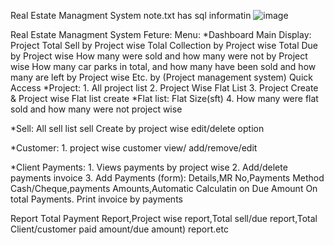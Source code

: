 Real Estate Managment System
note.txt has sql informatin
![image](https://github.com/user-attachments/assets/7f37f2b5-3a09-44dc-9b27-cd8c8ac70d5c)

Real Estate Managment System Feture:
Menu:
*Dashboard
Main Display:
	Project
	Total Sell by Project wise
	Tolal Collection by Project wise
	Total Due by Project wise
	How many were sold and how many were not by Project wise
	How many car parks in total, and how many have been sold and how many are left by Project wise
	Etc. by (Project management system)
	Quick Access
*Project:
	1. All project list
	2. Project Wise Flat List
	3. Project Create & Project wise Flat list create
		*Flat list: Flat Size(sft)
	4. How many were flat sold and how many were not project wise
	
*Sell:
	All sell list
	sell Create by project wise
	edit/delete option

	
*Customer:
	1. project wise customer view/ add/remove/edit 

*Client Payments:
	1. Views payments by project wise 
	2. Add/delete payments invoice
	3. Add Payments (form): Details,MR No,Payments Method Cash/Cheque,payments Amounts,Automatic Calculatin on Due Amount On total Payments. Print invoice by payments

Report
 Total Payment Report,Project wise report,Total sell/due report,Total Client/customer paid amount/due amount) report.etc


